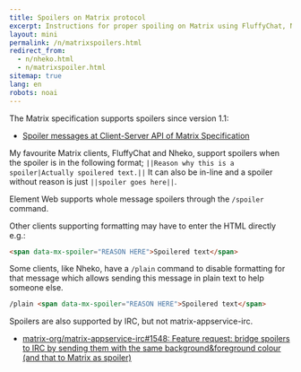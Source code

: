```yaml
---
title: Spoilers on Matrix protocol
excerpt: Instructions for proper spoiling on Matrix using FluffyChat, Nheko and Element Web.
layout: mini
permalink: /n/matrixspoilers.html
redirect_from:
  - n/nheko.html
  - n/matrixspoiler.html
sitemap: true
lang: en
robots: noai
---
```


The Matrix specification supports spoilers since version 1.1:

- [Spoiler messages at Client-Server API of Matrix Specification](https://spec.matrix.org/latest/client-server-api/#spoiler-messages)

My favourite Matrix clients, FluffyChat and Nheko, support spoilers when
the spoiler is in the following format; `||Reason why this is a spoiler|Actually
spoilered text.||` It can also be in-line and a spoiler without reason is just
`||spoiler goes here||`.

Element Web supports whole message spoilers through the `/spoiler` command.

Other clients supporting formatting may have to enter the HTML directly e.g.:

```html
<span data-mx-spoiler="REASON HERE">Spoilered text</span>
```

Some clients, like Nheko, have a `/plain` command to disable formatting for
that message which allows sending this message in plain text to help someone
else.

```html
/plain <span data-mx-spoiler="REASON HERE">Spoilered text</span>
```

Spoilers are also supported by IRC, but not matrix-appservice-irc.

- [matrix-org/matrix-appservice-irc#1548: Feature request: bridge spoilers to IRC by sending them with the same background&foreground colour (and that to Matrix as spoiler)](https://github.com/matrix-org/matrix-appservice-irc/issues/1548)

